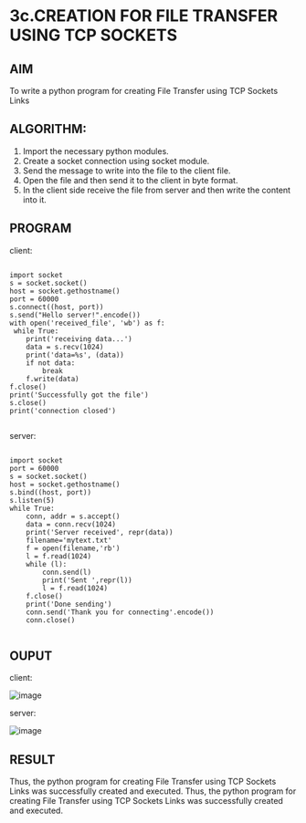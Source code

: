 # 3c.CREATION FOR FILE TRANSFER USING TCP SOCKETS
## AIM
To write a python program for creating File Transfer using TCP Sockets Links
## ALGORITHM:
1. Import the necessary python modules.
2. Create a socket connection using socket module.
3. Send the message to write into the file to the client file.
4. Open the file and then send it to the client in byte format.
5. In the client side receive the file from server and then write the content into it.
## PROGRAM
client:


```

import socket
s = socket.socket()
host = socket.gethostname()
port = 60000
s.connect((host, port))
s.send("Hello server!".encode())
with open('received_file', 'wb') as f:
 while True:
    print('receiving data...')
    data = s.recv(1024)
    print('data=%s', (data))
    if not data:
        break
    f.write(data)
f.close()
print('Successfully got the file')
s.close()
print('connection closed')


```


server:



```

import socket 
port = 60000 
s = socket.socket() 
host = socket.gethostname() 
s.bind((host, port)) 
s.listen(5) 
while True:
    conn, addr = s.accept() 
    data = conn.recv(1024)
    print('Server received', repr(data))
    filename='mytext.txt'
    f = open(filename,'rb')
    l = f.read(1024)
    while (l):
        conn.send(l)
        print('Sent ',repr(l))
        l = f.read(1024)
    f.close()
    print('Done sending')
    conn.send('Thank you for connecting'.encode())
    conn.close()


```
## OUPUT


client:

![image](https://github.com/Mythili7339267708/3c.FILE_TRANSFER_USING_TCP_SOCKETS/assets/144260246/25a6b6a5-1bb3-430a-a7b7-6b9868dcab9b)


server:


![image](https://github.com/Mythili7339267708/3c.FILE_TRANSFER_USING_TCP_SOCKETS/assets/144260246/5c42c4c6-f18b-4be7-a01f-a7b9ebcccc7d)

## RESULT

Thus, the python program for creating File Transfer using TCP Sockets Links was successfully created and executed.
Thus, the python program for creating File Transfer using TCP Sockets Links was 
successfully created and executed.
